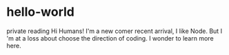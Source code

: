 # hello-world
private reading
Hi Humans!
I'm a new comer recent arrival, I like Node. But I 'm at a loss about choose the direction of coding. I wonder to learn more here.
